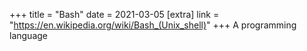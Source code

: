 +++
title = "Bash"
date = 2021-03-05
[extra]
link = "https://en.wikipedia.org/wiki/Bash_(Unix_shell)"
+++
A programming language

